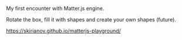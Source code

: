 My first encounter with Matter.js engine.

Rotate the box, fill it with shapes and create your own shapes (future).

https://skirianov.github.io/matterjs-playground/